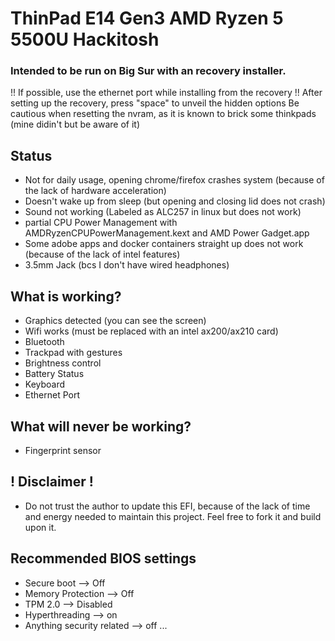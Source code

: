 # ThinPad E14 Gen3 AMD Ryzen 5 5500U Hackitosh
 ### Intended to be run on Big Sur with an recovery installer.
 !! If possible, use the ethernet port while installing from the recovery !!
 After setting up the recovery, press "space" to unveil the hidden options
 Be cautious when resetting the nvram, as it is known to brick some thinkpads (mine didin't but be aware of it)

Status
--
- Not for daily usage, opening chrome/firefox crashes system (because of the lack of hardware acceleration)
- Doesn't wake up from sleep (but opening and closing lid does not crash)
- Sound not working (Labeled as ALC257 in linux but does not work)
- partial CPU Power Management with AMDRyzenCPUPowerManagement.kext and AMD Power Gadget.app
- Some adobe apps and docker containers straight up does not work (because of the lack of intel features)
- 3.5mm Jack (bcs I don't have wired headphones)

What is working?
--
- Graphics detected (you can see the screen)
- Wifi works (must be replaced with an intel ax200/ax210 card)
- Bluetooth
- Trackpad with gestures
- Brightness control
- Battery Status
- Keyboard
- Ethernet Port


What will never be working?
--
- Fingerprint sensor

## ! Disclaimer !
* Do not trust the author to update this EFI, because of the lack of time and energy needed to maintain this project. Feel free to fork it and build upon it.

Recommended BIOS settings
--
- Secure boot --> Off
- Memory Protection --> Off
- TPM 2.0 --> Disabled
- Hyperthreading --> on
- Anything security related --> off ...
